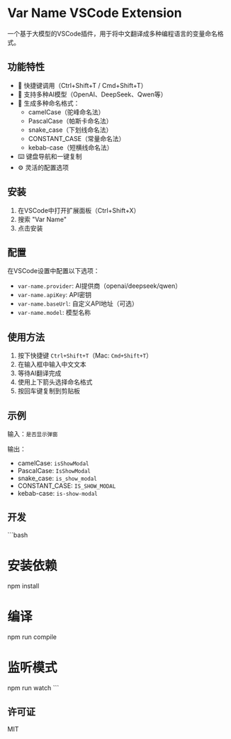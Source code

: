 # Var Name VSCode Extension

一个基于大模型的VSCode插件，用于将中文翻译成多种编程语言的变量命名格式。

## 功能特性

- 🚀 快捷键调用（Ctrl+Shift+T / Cmd+Shift+T）
- 🤖 支持多种AI模型（OpenAI、DeepSeek、Qwen等）
- 📝 生成多种命名格式：
  - camelCase（驼峰命名法）
  - PascalCase（帕斯卡命名法）
  - snake_case（下划线命名法）
  - CONSTANT_CASE（常量命名法）
  - kebab-case（短横线命名法）
- ⌨️ 键盘导航和一键复制
- ⚙️ 灵活的配置选项

## 安装

1. 在VSCode中打开扩展面板（Ctrl+Shift+X）
2. 搜索 "Var Name"
3. 点击安装

## 配置

在VSCode设置中配置以下选项：

- `var-name.provider`: AI提供商（openai/deepseek/qwen）
- `var-name.apiKey`: API密钥
- `var-name.baseUrl`: 自定义API地址（可选）
- `var-name.model`: 模型名称

## 使用方法

1. 按下快捷键 `Ctrl+Shift+T`（Mac: `Cmd+Shift+T`）
2. 在输入框中输入中文文本
3. 等待AI翻译完成
4. 使用上下箭头选择命名格式
5. 按回车键复制到剪贴板

## 示例

输入：`是否显示弹窗`

输出：
- camelCase: `isShowModal`
- PascalCase: `IsShowModal`
- snake_case: `is_show_modal`
- CONSTANT_CASE: `IS_SHOW_MODAL`
- kebab-case: `is-show-modal`

## 开发

\`\`\`bash
# 安装依赖
npm install

# 编译
npm run compile

# 监听模式
npm run watch
\`\`\`

## 许可证

MIT
